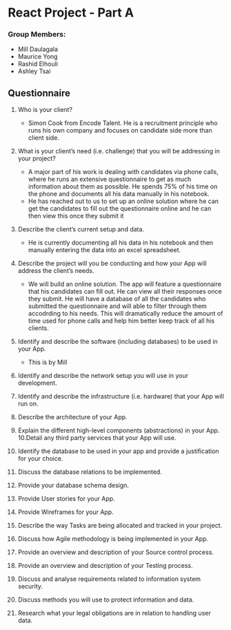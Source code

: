 # React Project - Part A

### Group Members:
- Mill Daulagala
- Maurice Yong
- Rashid Elhouli
- Ashley Tsai


## Questionnaire

1. Who is your client?
    - Simon Cook from Encode Talent. He is a recruitment principle who runs his own company and focuses on candidate side more than client side.
2. What is your client’s need (i.e. challenge) that you will be addressing in your
project? 
    - A major part of his work is dealing with candidates via phone calls, where he runs an extensive questionnaire to get as much information about them as possible. He spends 75% of his time on the phone and documents all his data manually in his notebook. 
    - He has reached out to us to set up an online solution where he can get the candidates to fill out the questionnaire online and he can then view this once they submit it

3. Describe the client’s current setup and data.
    - He is currently documenting all his data in his notebook and then manually entering the data into an excel spreadsheet. 

4. Describe the project will you be conducting and how your App will address the
client’s needs.
    - We will build an online solution. The app will feature a questionnaire that his candidates can fill out. He can view all their responses once they submit. He will have a database of all the candidates who submitted the questionnaire and will able to filter through them accodrding to his needs. This will dramatically reduce the amount of time used for phone calls and help him better keep track of all his clients. 

5. Identify and describe the software (including databases) to be used in your
App.
    - This is by Mill
6. Identify and describe the network setup you will use in your development.

7. Identify and describe the infrastructure (i.e. hardware) that your App will run
on.
9. Describe the architecture of your App.
10. Explain the different high-level components (abstractions) in your App.
10.Detail any third party services that your App will use.
11. Identify the database to be used in your app and provide a justification for
your choice.
12.  Discuss the database relations to be implemented.
13.  Provide your database schema design.
14.  Provide User stories for your App.
15.  Provide Wireframes for your App. 
16.  Describe the way Tasks are being allocated and tracked in your project.
17.  Discuss how Agile methodology is being implemented in your App.
18. Provide an overview and description of your Source control process.
19. Provide an overview and description of your Testing process.
20. Discuss and analyse requirements related to information system security.
21. Discuss methods you will use to protect information and data.
22. Research what your legal obligations are in relation to handling user data.

